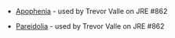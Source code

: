 * [Apophenia]() - used by Trevor Valle on JRE #862

* [Pareidolia]() - used by Trevor Valle on JRE #862
